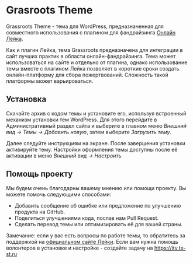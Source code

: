 # Grasroots Theme

Grassroots Theme - тема для WordPress, предназначенная для совместного использования с плагином для фандрайзинга [Онлайн Лейка](http://leyka.te-st.ru/).

Как и плагин Лейка, тема Grassroots предназначена для интеграции в сайт лучших практик в области онлайн-фандрайзинга. Тема может использоваться на сайте и отдельно от плагина, однако использование темы вместе с плагином Лейка позволяет в короткие сроки создать онлайн-платформу для сбора пожертвований. Сложность такой платформы может варьироваться.

## Установка ##

Скачайте архив с кодом темы и установите его, используя встроенный механизм установки тем WordPress. Для этого перейдите в Административный раздел сайта и выберите в главном меню _Внешний вид -> Темы -> Добавить новую_, затем выберите _Загрузить тему_.

Далее следуйте инструкциям на экране. После завершения установки активируйте тему. Настройки оформления темы доступны после её активации в меню _Внешний вид -> Настроить_


## Помощь проекту ##

Мы будем очень благодарны вашему мнению или помощи проекту. Вы можете помочь следующими способами:

* Добавить сообщение об ошибке или предложение по улучшению продукта на GitHub.
* Поделиться улучшениями кода, послав нам Pull Request.
* Сделать перевод темы или оптимизировать её для вашей страны.

Замечание: если у вас есть вопросы по работе темы, то обратитесь за поддержкой на [официальном сайте Лейки](http://leyka.te-st.ru/).
Если вам нужна помощь волонтеров в установке и настройке - создайте задачу на https://itv.te-st.ru